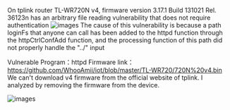On tplink router TL-WR720N v4, firmware version
3.17.1 Build 131021 Rel. 36123n has an arbitrary file reading vulnerability that does not require authentication
![images](https://github.com/WhooAmii/iot/blob/master/TL-WR720/1.png)
The cause of this vulnerability is because a path loginFs that anyone can call has been added to the httpd function through the httpCtrlConfAdd
function, and the processing function of this path did not properly handle the "../" input

Vulnerable Program：httpd
Firmware link：https://github.com/WhooAmii/iot/blob/master/TL-WR720/720N%20v4.bin
We can't download v4 firmware from the official website of tplink. I analyzed by removing the firmware from the device. 


![images](https://github.com/WhooAmii/iot/blob/master/TL-WR720/2.png)
